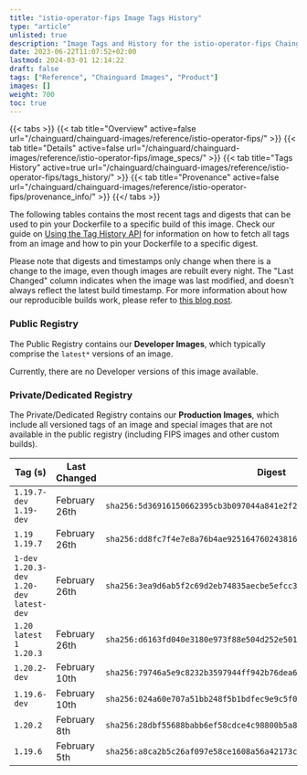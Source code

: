 ```yaml
---
title: "istio-operator-fips Image Tags History"
type: "article"
unlisted: true
description: "Image Tags and History for the istio-operator-fips Chainguard Image"
date: 2023-06-22T11:07:52+02:00
lastmod: 2024-03-01 12:14:22
draft: false
tags: ["Reference", "Chainguard Images", "Product"]
images: []
weight: 700
toc: true
---
```


{{< tabs >}}
{{< tab title="Overview" active=false url="/chainguard/chainguard-images/reference/istio-operator-fips/" >}}
{{< tab title="Details" active=false url="/chainguard/chainguard-images/reference/istio-operator-fips/image_specs/" >}}
{{< tab title="Tags History" active=true url="/chainguard/chainguard-images/reference/istio-operator-fips/tags_history/" >}}
{{< tab title="Provenance" active=false url="/chainguard/chainguard-images/reference/istio-operator-fips/provenance_info/" >}}
{{</ tabs >}}

The following tables contains the most recent tags and digests that can be used to pin your Dockerfile to a specific build of this image. Check our guide on [Using the Tag History API](/chainguard/chainguard-images/using-the-tag-history-api/) for information on how to fetch all tags from an image and how to pin your Dockerfile to a specific digest.

Please note that digests and timestamps only change when there is a change to the image, even though images are rebuilt every night. The "Last Changed" column indicates when the image was last modified, and doesn't always reflect the latest build timestamp. For more information about how our reproducible builds work, please refer to [this blog post](https://www.chainguard.dev/unchained/reproducing-chainguards-reproducible-image-builds).

### Public Registry
The Public Registry contains our **Developer Images**, which typically comprise the `latest*` versions of an image.

Currently, there are no Developer versions of this image available.

### Private/Dedicated Registry
The Private/Dedicated Registry contains our **Production Images**, which include all versioned tags of an image and special images that are not available in the public registry (including FIPS images and other custom builds).

| Tag (s)                                       | Last Changed  | Digest                                                                    |
|-----------------------------------------------|---------------|---------------------------------------------------------------------------|
|  `1.19.7-dev` `1.19-dev`                      | February 26th | `sha256:5d36916150662395cb3b097044a841e2f252850eef77c423be59b4781b488842` |
|  `1.19` `1.19.7`                              | February 26th | `sha256:dd8fc7f4e7e8a76b4ae925164760243816ee055960f4a3a4acb7e81895771e73` |
|  `1-dev` `1.20.3-dev` `1.20-dev` `latest-dev` | February 26th | `sha256:3ea9d6ab5f2c69d2eb74835aecbe5efcc3b82a81440e6d8a2ece0b3299762851` |
|  `1.20` `latest` `1` `1.20.3`                 | February 26th | `sha256:d6163fd040e3180e973f88e504d252e50108be1fd34e1bfb6cb9744e11fca8c1` |
|  `1.20.2-dev`                                 | February 10th | `sha256:79746a5e9c8232b3597944ff942b76dea64e833e78e5aa39777d01edad76b927` |
|  `1.19.6-dev`                                 | February 10th | `sha256:024a60e707a51bb248f5b1bdfec9e9c5f0feab5571a1d8d551351d445de390df` |
|  `1.20.2`                                     | February 8th  | `sha256:28dbf55688babb6ef58cdce4c98800b5a84fcd9d98303d983171be835bc1b7b4` |
|  `1.19.6`                                     | February 5th  | `sha256:a8ca2b5c26af097e58ce1608a56a42173cf4cd1f5191e7fcadbf651221943474` |

